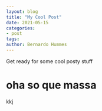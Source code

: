 ```yaml
---
layout: blog
title: "My Cool Post"
date: 2021-05-15
categories: 
- post
tags: 
author: Bernardo Hummes
---
```


Get ready for some cool posty stuff


# oha so que massa


kkj

